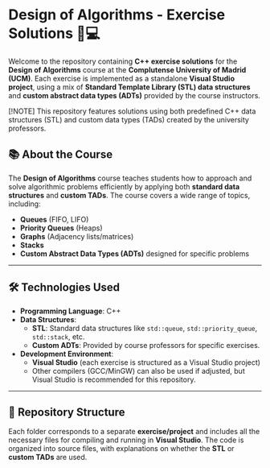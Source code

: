 # Design of Algorithms - Exercise Solutions 📘💻

Welcome to the repository containing **C++ exercise solutions** for the **Design of Algorithms** course at the **Complutense University of Madrid (UCM)**. Each exercise is implemented as a standalone **Visual Studio project**, using a mix of **Standard Template Library (STL) data structures** and **custom abstract data types (ADTs)** provided by the course instructors.

[!NOTE] This repository features solutions using both predefined C++ data structures (STL) and custom data types (TADs) created by the university professors.

## 📚 About the Course

The **Design of Algorithms** course teaches students how to approach and solve algorithmic problems efficiently by applying both **standard data structures** and **custom TADs**. The course covers a wide range of topics, including:

- **Queues** (FIFO, LIFO)
- **Priority Queues** (Heaps)
- **Graphs** (Adjacency lists/matrices)
- **Stacks**
- **Custom Abstract Data Types (ADTs)** designed for specific problems

---

## 🛠 Technologies Used

- **Programming Language**: C++
- **Data Structures**:
  - **STL**: Standard data structures like `std::queue`, `std::priority_queue`, `std::stack`, etc.
  - **Custom ADTs**: Provided by course professors for specific exercises.
- **Development Environment**: 
  - **Visual Studio** (each exercise is structured as a Visual Studio project)
  - Other compilers (GCC/MinGW) can also be used if adjusted, but Visual Studio is recommended for this repository.

---

## 📂 Repository Structure

Each folder corresponds to a separate **exercise/project** and includes all the necessary files for compiling and running in **Visual Studio**. The code is organized into source files, with explanations on whether the **STL** or **custom TADs** are used.